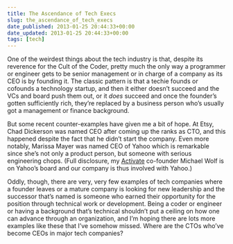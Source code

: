 ```yaml
---
title: The Ascendance of Tech Execs
slug: the_ascendance_of_tech_execs
date_published: 2013-01-25 20:44:33+00:00
date_updated: 2013-01-25 20:44:33+00:00
tags: [tech]
---
```

One of the weirdest things about the tech industry is that, despite its reverence for the Cult of the Coder, pretty much the only way a programmer or engineer gets to be senior management or in charge of a company as its CEO is by founding it. The classic pattern is that a techie founds or cofounds a technology startup, and then it either doesn’t succeed and the VCs and board push them out, or it *does* succeed and once the founder’s gotten sufficiently rich, they’re replaced by a business person who’s usually got a management or finance background.

But some recent counter-examples have given me a bit of hope. At Etsy, Chad Dickerson was named CEO after coming up the ranks as CTO, and this happened despite the fact that he didn’t start the company. Even more notably, Marissa Mayer was named CEO of Yahoo which is remarkable since she’s not only a product person, but someone with serious engineering chops. (Full disclosure, my [Activate](http://activate.com/) co-founder Michael Wolf is on Yahoo’s board and our company is thus involved with Yahoo.)

Oddly, though, there are very, very few examples of tech companies where a founder leaves or a mature company is looking for new leadership and the successor that’s named is someone who earned their opportunity for the position through technical work or development. Being a coder or engineer or having a background that’s technical shouldn’t put a ceiling on how one can advance through an organization, and I’m hoping there are lots more examples like these that I’ve somehow missed. Where are the CTOs who’ve become CEOs in major tech companies?
